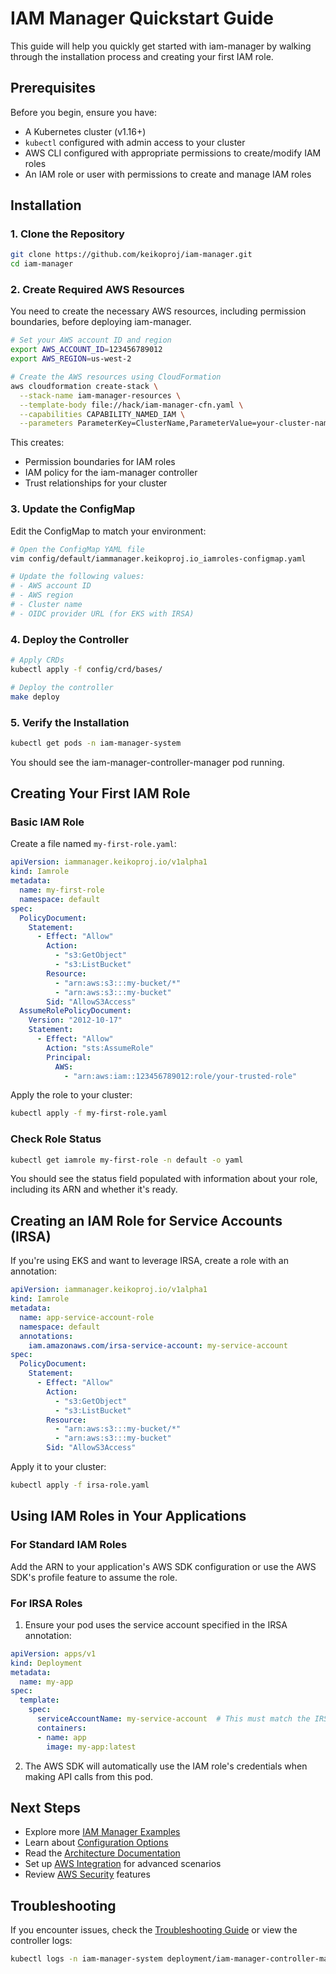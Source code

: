 # IAM Manager Quickstart Guide

This guide will help you quickly get started with iam-manager by walking through the installation process and creating your first IAM role.

## Prerequisites

Before you begin, ensure you have:

- A Kubernetes cluster (v1.16+)
- `kubectl` configured with admin access to your cluster
- AWS CLI configured with appropriate permissions to create/modify IAM roles
- An IAM role or user with permissions to create and manage IAM roles

## Installation

### 1. Clone the Repository

```bash
git clone https://github.com/keikoproj/iam-manager.git
cd iam-manager
```

### 2. Create Required AWS Resources

You need to create the necessary AWS resources, including permission boundaries, before deploying iam-manager.

```bash
# Set your AWS account ID and region
export AWS_ACCOUNT_ID=123456789012
export AWS_REGION=us-west-2

# Create the AWS resources using CloudFormation
aws cloudformation create-stack \
  --stack-name iam-manager-resources \
  --template-body file://hack/iam-manager-cfn.yaml \
  --capabilities CAPABILITY_NAMED_IAM \
  --parameters ParameterKey=ClusterName,ParameterValue=your-cluster-name
```

This creates:
- Permission boundaries for IAM roles
- IAM policy for the iam-manager controller
- Trust relationships for your cluster

### 3. Update the ConfigMap

Edit the ConfigMap to match your environment:

```bash
# Open the ConfigMap YAML file
vim config/default/iammanager.keikoproj.io_iamroles-configmap.yaml

# Update the following values:
# - AWS account ID
# - AWS region
# - Cluster name
# - OIDC provider URL (for EKS with IRSA)
```

### 4. Deploy the Controller

```bash
# Apply CRDs
kubectl apply -f config/crd/bases/

# Deploy the controller
make deploy
```

### 5. Verify the Installation

```bash
kubectl get pods -n iam-manager-system
```

You should see the iam-manager-controller-manager pod running.

## Creating Your First IAM Role

### Basic IAM Role

Create a file named `my-first-role.yaml`:

```yaml
apiVersion: iammanager.keikoproj.io/v1alpha1
kind: Iamrole
metadata:
  name: my-first-role
  namespace: default
spec:
  PolicyDocument:
    Statement:
      - Effect: "Allow"
        Action:
          - "s3:GetObject"
          - "s3:ListBucket"
        Resource:
          - "arn:aws:s3:::my-bucket/*"
          - "arn:aws:s3:::my-bucket"
        Sid: "AllowS3Access"
  AssumeRolePolicyDocument:
    Version: "2012-10-17"
    Statement:
      - Effect: "Allow"
        Action: "sts:AssumeRole"
        Principal:
          AWS:
            - "arn:aws:iam::123456789012:role/your-trusted-role"
```

Apply the role to your cluster:

```bash
kubectl apply -f my-first-role.yaml
```

### Check Role Status

```bash
kubectl get iamrole my-first-role -n default -o yaml
```

You should see the status field populated with information about your role, including its ARN and whether it's ready.

## Creating an IAM Role for Service Accounts (IRSA)

If you're using EKS and want to leverage IRSA, create a role with an annotation:

```yaml
apiVersion: iammanager.keikoproj.io/v1alpha1
kind: Iamrole
metadata:
  name: app-service-account-role
  namespace: default
  annotations:
    iam.amazonaws.com/irsa-service-account: my-service-account
spec:
  PolicyDocument:
    Statement:
      - Effect: "Allow"
        Action:
          - "s3:GetObject"
          - "s3:ListBucket"
        Resource:
          - "arn:aws:s3:::my-bucket/*"
          - "arn:aws:s3:::my-bucket"
        Sid: "AllowS3Access"
```

Apply it to your cluster:

```bash
kubectl apply -f irsa-role.yaml
```

## Using IAM Roles in Your Applications

### For Standard IAM Roles

Add the ARN to your application's AWS SDK configuration or use the AWS SDK's profile feature to assume the role.

### For IRSA Roles

1. Ensure your pod uses the service account specified in the IRSA annotation:

```yaml
apiVersion: apps/v1
kind: Deployment
metadata:
  name: my-app
spec:
  template:
    spec:
      serviceAccountName: my-service-account  # This must match the IRSA annotation
      containers:
      - name: app
        image: my-app:latest
```

2. The AWS SDK will automatically use the IAM role's credentials when making API calls from this pod.

## Next Steps

- Explore more [IAM Manager Examples](../examples/)
- Learn about [Configuration Options](configmap-properties.md)
- Read the [Architecture Documentation](architecture.md)
- Set up [AWS Integration](aws-integration.md) for advanced scenarios
- Review [AWS Security](AWS_Security.md) features

## Troubleshooting

If you encounter issues, check the [Troubleshooting Guide](troubleshooting.md) or view the controller logs:

```bash
kubectl logs -n iam-manager-system deployment/iam-manager-controller-manager
```
